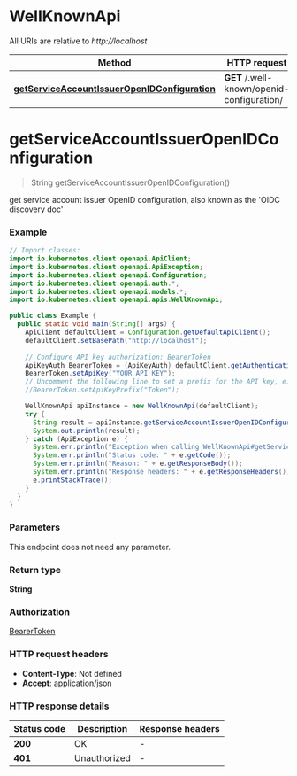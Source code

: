 # WellKnownApi

All URIs are relative to *http://localhost*

| Method | HTTP request | Description |
|------------- | ------------- | -------------|
| [**getServiceAccountIssuerOpenIDConfiguration**](WellKnownApi.md#getServiceAccountIssuerOpenIDConfiguration) | **GET** /.well-known/openid-configuration/ |  |


<a id="getServiceAccountIssuerOpenIDConfiguration"></a>
# **getServiceAccountIssuerOpenIDConfiguration**
> String getServiceAccountIssuerOpenIDConfiguration()



get service account issuer OpenID configuration, also known as the &#39;OIDC discovery doc&#39;

### Example
```java
// Import classes:
import io.kubernetes.client.openapi.ApiClient;
import io.kubernetes.client.openapi.ApiException;
import io.kubernetes.client.openapi.Configuration;
import io.kubernetes.client.openapi.auth.*;
import io.kubernetes.client.openapi.models.*;
import io.kubernetes.client.openapi.apis.WellKnownApi;

public class Example {
  public static void main(String[] args) {
    ApiClient defaultClient = Configuration.getDefaultApiClient();
    defaultClient.setBasePath("http://localhost");
    
    // Configure API key authorization: BearerToken
    ApiKeyAuth BearerToken = (ApiKeyAuth) defaultClient.getAuthentication("BearerToken");
    BearerToken.setApiKey("YOUR API KEY");
    // Uncomment the following line to set a prefix for the API key, e.g. "Token" (defaults to null)
    //BearerToken.setApiKeyPrefix("Token");

    WellKnownApi apiInstance = new WellKnownApi(defaultClient);
    try {
      String result = apiInstance.getServiceAccountIssuerOpenIDConfiguration();
      System.out.println(result);
    } catch (ApiException e) {
      System.err.println("Exception when calling WellKnownApi#getServiceAccountIssuerOpenIDConfiguration");
      System.err.println("Status code: " + e.getCode());
      System.err.println("Reason: " + e.getResponseBody());
      System.err.println("Response headers: " + e.getResponseHeaders());
      e.printStackTrace();
    }
  }
}
```

### Parameters
This endpoint does not need any parameter.

### Return type

**String**

### Authorization

[BearerToken](../README.md#BearerToken)

### HTTP request headers

 - **Content-Type**: Not defined
 - **Accept**: application/json

### HTTP response details
| Status code | Description | Response headers |
|-------------|-------------|------------------|
| **200** | OK |  -  |
| **401** | Unauthorized |  -  |

